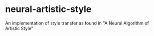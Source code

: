 # neural-artistic-style
An implementation of style transfer as found in "A Neural Algorithm of Artistic Style"
